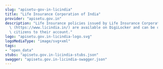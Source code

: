 ```yaml
---
slug: "apisetu-gov-in-licindia"
title: "Life Insurance Corporation of India"
provider: "apisetu.gov.in"
description: "Life Insurance policies issued by Life Insurance Corporation of India\
  \ (https://www.licindia.in/) are available on DigiLocker and can be downloaded by\
  \ citizens to their account."
logo: "apisetu.gov.in-licindia-logo.svg"
logoMediaType: "image/svg+xml"
tags:
- "open_data"
stubs: "apisetu.gov.in-licindia-stubs.json"
swagger: "apisetu.gov.in-licindia-swagger.json"
---
```


